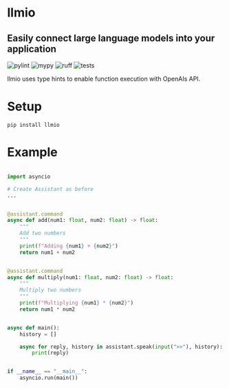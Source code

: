 # llmio
## Easily connect large language models into your application

![pylint](https://github.com/badgeir/llmio/actions/workflows/pylint.yml/badge.svg)
![mypy](https://github.com/badgeir/llmio/actions/workflows/mypy.yml/badge.svg)
![ruff](https://github.com/badgeir/llmio/actions/workflows/ruff.yml/badge.svg)
![tests](https://github.com/badgeir/llmio/actions/workflows/test.yml/badge.svg)

llmio uses type hints to enable function execution with OpenAIs API.

# Setup

```
pip install llmio
```

# Example

``` python

import asyncio

# Create Assistant as before
...


@assistant.command
async def add(num1: float, num2: float) -> float:
    """
    Add two numbers
    """
    print(f"Adding {num1} + {num2}")
    return num1 + num2


@assistant.command
async def multiply(num1: float, num2: float) -> float:
    """
    Multiply two numbers
    """
    print(f"Multiplying {num1} * {num2}")
    return num1 * num2


async def main():
    history = []

    async for reply, history in assistant.speak(input(">>"), history):
        print(reply)


if __name__ == "__main__":
    asyncio.run(main())
```
